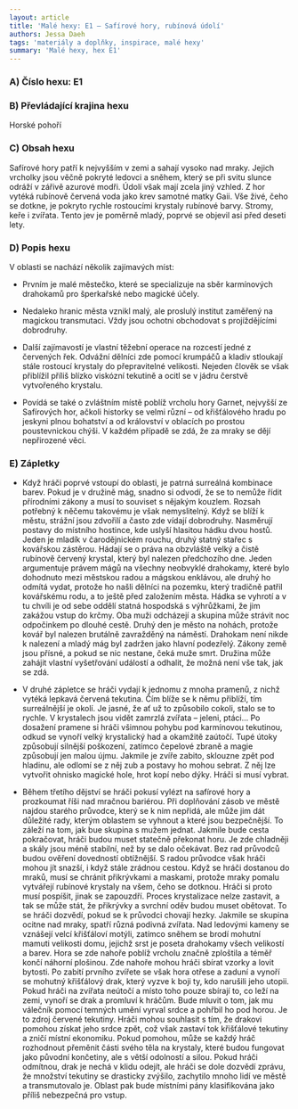 ```yaml
---
layout: article
title: 'Malé hexy: E1 – Safírové hory, rubínová údolí'
authors: Jessa Daeh
tags: 'materiály a doplňky, inspirace, malé hexy'
summary: 'Malé hexy, hex E1'
---
```


### A) Číslo hexu: E1

### B) Převládající krajina hexu

Horské pohoří

### C) Obsah hexu

Safírové hory patří k nejvyšším v zemi a sahají vysoko nad mraky. Jejich vrcholky jsou věčně pokryté ledovci a sněhem, který se při svitu slunce odráží v zářivě azurové modři. Údolí však mají zcela jiný vzhled. Z hor vytéká rubínově červená voda jako krev samotné matky Gaii. Vše živé, čeho se dotkne, je pokryto rychle rostoucími krystaly rubínové barvy. Stromy, keře i zvířata. Tento jev je poměrně mladý, poprvé se objevil asi před deseti lety.

### D) Popis hexu

V oblasti se nachází několik zajímavých míst:

- Prvním je malé městečko, které se specializuje na sběr karmínových drahokamů pro šperkařské nebo magické účely.

- Nedaleko hranic města vznikl malý, ale proslulý institut zaměřený na magickou transmutaci. Vždy jsou ochotni obchodovat s projíždějícími dobrodruhy. 

- Další zajímavostí je vlastní těžební operace na rozcestí jedné z červených řek. Odvážní dělníci zde pomocí krumpáčů a kladiv stloukají stále rostoucí krystaly do přepravitelné velikosti. Nejeden člověk se však přiblížil příliš blízko viskózní tekutině a ocitl se v jádru čerstvě vytvořeného krystalu. 

- Povídá se také o zvláštním místě poblíž vrcholu hory Garnet, nejvyšší ze Safírových hor, ačkoli historky se velmi různí – od křišťálového hradu po jeskyni plnou bohatství a od království v oblacích po prostou poustevnickou chýši. V každém případě se zdá, že za mraky se dějí nepřirozené věci.

### E) Zápletky

- Když hráči poprvé vstoupí do oblasti, je patrná surreálná kombinace barev. Pokud je v družině mág, snadno si odvodí, že se to nemůže řídit přírodními zákony a musí to souviset s nějakým kouzlem. Rozsah potřebný k něčemu takovému je však nemyslitelný. Když se blíží k městu, strážní jsou zdvořilí a často zde vídají dobrodruhy. Nasměrují postavy do místního hostince, kde uslyší hlasitou hádku dvou hostů. Jeden je mladík v čarodějnickém rouchu, druhý statný stařec s kovářskou zástěrou. Hádají se o práva na obzvláště velký a čistě rubínově červený krystal, který byl nalezen předchozího dne. Jeden argumentuje právem mágů na všechny neobvyklé drahokamy, které bylo dohodnuto mezi městskou radou a mágskou enklávou, ale druhý ho odmítá vydat, protože ho našli dělníci na pozemku, který tradičně patřil kovářskému rodu, a to ještě před založením města. Hádka se vyhrotí a v tu chvíli je od sebe oddělí statná hospodská s výhrůžkami, že jim zakážou vstup do krčmy. Oba muži odcházejí a skupina může strávit noc odpočinkem po dlouhé cestě. Druhý den je město na nohách, protože kovář byl nalezen brutálně zavražděný na náměstí. Drahokam není nikde k nalezení a mladý mág byl zadržen jako hlavní podezřelý. Zákony země jsou přísné, a pokud se nic nestane, čeká muže smrt. Družina může zahájit vlastní vyšetřování událostí a odhalit, že možná není vše tak, jak se zdá.

- V druhé zápletce se hráči vydají k jednomu z mnoha pramenů, z nichž vytéká lepkavá červená tekutina. Čím blíže se k němu přiblíží, tím surreálnější je okolí. Je jasné, že ať už to způsobilo cokoli, stalo se to rychle. V krystalech jsou vidět zamrzlá zvířata – jeleni, ptáci… Po dosažení pramene si hráči všimnou pohybu pod karmínovou tekutinou, odkud se vynoří velký krystalický had a okamžitě zaútočí. Tupé útoky způsobují silnější poškození, zatímco čepelové zbraně a magie způsobují jen malou újmu. Jakmile je zvíře zabito, sklouzne zpět pod hladinu, ale odlomí se z něj zub a postavy ho mohou sebrat. Z něj lze vytvořit ohnisko magické hole, hrot kopí nebo dýky. Hráči si musí vybrat.

- Během třetího dějství se hráči pokusí vylézt na safírové hory a prozkoumat říši nad mračnou bariérou. Při doplňování zásob ve městě najdou starého průvodce, který se k nim nepřidá, ale může jim dát důležité rady, kterým oblastem se vyhnout a které jsou bezpečnější. To záleží na tom, jak bue skupina s mužem jednat. Jakmile bude cesta pokračovat, hráči budou muset statečně překonat horu. Je zde chladněji a skály jsou méně stabilní, než by se dalo očekávat. Bez rad průvodců budou ověření dovedností obtížnější. S radou průvodce však hráči mohou jít snazší, i když stále zrádnou cestou. Když se hráči dostanou do mraků, musí se chránit přikrývkami a maskami, protože mraky pomalu vytvářejí rubínové krystaly na všem, čeho se dotknou. Hráči si proto musí pospíšit, jinak se zapouzdří. Proces krystalizace nelze zastavit, a tak se může stát, že přikrývky a svrchní oděv budou muset obětovat. To se hráči dozvědí, pokud se k průvodci chovají hezky. Jakmile se skupina ocitne nad mraky, spatří různá podivná zvířata. Nad ledovými kameny se vznášejí velcí křišťáloví motýli, zatímco sněhem se brodí mohutní mamuti velikosti domu, jejichž srst je poseta drahokamy všech velikostí a barev. Hora se zde nahoře poblíž vrcholu značně zploštila a téměř končí náhorní plošinou. Zde nahoře mohou hráči sbírat vzorky a lovit bytosti. Po zabití prvního zvířete se však hora otřese a zaduní a vynoří se mohutný křišťálový drak, který vyzve k boji ty, kdo narušili jeho utopii. Pokud hráči na zvířata neútočí a místo toho pouze sbírají to, co leží na zemi, vynoří se drak a promluví k hráčům. Bude mluvit o tom, jak mu válečník pomocí temných umění vyrval srdce a pohřbil ho pod horou. Je to zdroj červené tekutiny. Hráči mohou souhlasit s tím, že drakovi pomohou získat jeho srdce zpět, což však zastaví tok křišťálové tekutiny a zničí místní ekonomiku. Pokud pomohou, může se každý hráč rozhodnout přeměnit části svého těla na krystaly, které budou fungovat jako původní končetiny, ale s větší odolností a silou. Pokud hráči odmítnou, drak je nechá v klidu odejít, ale hráči se dole dozvědí zprávu, že množství tekutiny se drasticky zvýšilo, zachytilo mnoho lidí ve městě a transmutovalo je. Oblast pak bude místními pány klasifikována jako příliš nebezpečná pro vstup.